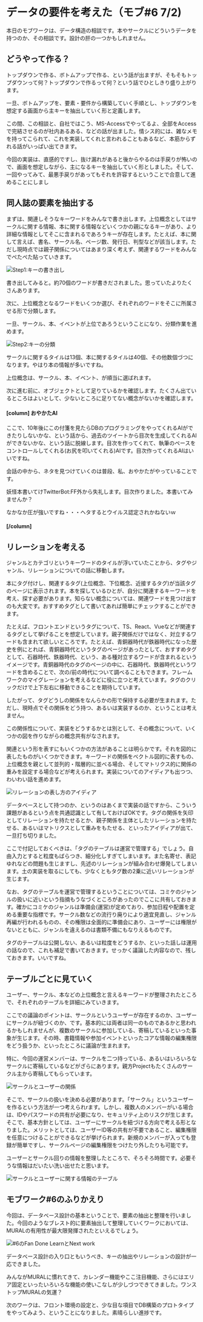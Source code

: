 # データの要件を考えた（モブ#6 7/2)

本日のモブワークは、データ構造の相談です。本やサークルにどういうデータを持つのか、その相談です。設計の肝の一つかもしれません。

## どうやって作る？

トップダウンで作る、ボトムアップで作る、という話が出ますが、そもそもトップダウンって何？トップダウンで作るって何？という話でひとしきり盛り上がります。

一旦、ボトムアップを、要素・要件から構築していく手順とし、トップダウンを想定する画面から主キーを抽出していく形と定義します。

この間、この相談と、自社ではこう、MS-Accessでやってるよ、全部をAccessで完結させるのが社内あるある、などの話が出ました。情シス的には、雑なメモを持ってこられて、これを実装してくれと言われることもあるなど、本筋からずれる話がいっぱい出てきます。

今回の実装は、直感的ですし、抜け漏れがあると後からやるのは手戻りが怖いので、画面を想定しながら、主になるキーを抽出していく形としました。そして、一回やってみて、最悪手戻りがあってもそれを許容するということで合意して進めることにしまし

## 同人誌の要素を抽出する
まずは、関連しそうなキーワードをみんなで書き出します。上位概念としてはサークルに関する情報、本に関する情報などいくつかの親になるキーがあり、より詳細な情報としてそこに含まれるであろうキーが存在します。たとえば、本に関して言えば、書名、サークル名、ページ数、発行日、判型などが該当します。ただし現時点では親子関係についてはあまり深く考えず、関連するワードをみんなでぺたぺた貼っていきます。

![Step1:キーの書き出し](chap-mob-0702/key1.png?scale=0.5)

書き出してみると。約70個のワードが書きだされました。思っていたよりたくさんあります。

次に、上位概念となるワードをいくつか選び、それぞれのワードをそこに所属させる形で分類します。

一旦、サークル、本、イベントが上位であろうということになり、分類作業を進めます。

![Step2:キーの分類](chap-mob-0702/key2.png?scale=0.5)

サークルに関するタイルは13個、本に関するタイルは40個、その他数個づつになります。やはり本の情報が多いですね。

上位概念は、サークル、本、イベント、が順当に選ばれます。

次に進む前に、オブジェクトとして足りているかを確認します。たくさん出ているところはよいとして、少ないところに足りてない概念がないかを確認します。

#### [column] おやかたAI
ここで、10年後にこの付箋を見たらDBのプログラミングをやってくれるAIができたりしないかな、という話から、過去のツイートから目次を生成してくれるAIができないかな、という話に脱線します。目次を作ってくれて、執筆のペースをコントロールしてくれる(お尻を叩いてくれる)AIです。目次作ってくれるAIはいいですね。

会話の中から、ネタを見つけていくのは普段、私、おやかたがやっていることです。

妖怪本書いてけTwitterBot:FF外から失礼します。目次作りました。本書いてみませんか？

なかなか圧が強いですね・・・ヘタするとウイルス認定されかねないｗ

#### [/column]

## リレーションを考える
ジャンルとカテゴリというキーワードのタイルが浮いていたことから、タグやジャンル、リレーションについての話に移動します。

本にタグ付けし、関連するタグ(上位概念、下位概念、近接するタグ)が当該タグのページに表示されます。本を探しているひとが、自分に関連するキーワードを考え、探す必要があります。知らない概念については、関連ワードを見つけ出すのも大変です。おすすめタグとして書いてあれば簡単にチェックすることができます。

たとえば、フロントエンドというタグについて、TS、React、Vueなどが関連するタグとして挙げることを想定しています。親子関係だけではなく、対立するワードも含まれて欲しいところです。たとえば、青銅器時代が鉄器時代になった歴史を例にとれば、青銅器時代というタグのページがあったとして、おすすめタグとして、石器時代、鉄器時代、という、ある種対立するワードが含まれるというイメージです。青銅器時代のタグのページの中に、石器時代、鉄器時代というワードを含めることで、次の/前の時代について調べることもできます。フレームワークのマイグレーションを考えるなどに役に立つと考えています。タグのクリックだけで上下左右に移動できることを期待しています。

したがって、タグどうしの関係をなんらかの形で保持する必要が生まれます。ただし、現時点でその関係をどう持つ、あるいは実装するのか、ということは考えません。

この関係性について、実装をどうするかとは別として、その概念について、いくつかの図を作りながらの概念共有がなされます。

関連という形を表すにもいくつかの方法があることは明らかです。それを図的に表したものがいくつかできます。キーワードの関係をベクトル図的に表すもの、上位概念を親として並列的・階層的に並べる場合、そしてマトリクス的に関係の重みを設定する場合などが考えられます。実装についてのアイディアも出つつ、わいわい話を進めます。

![リレーションの表し方のアイディア](chap-mob-0702/relation.png?scale=0.5)


データベースとして持つのか、というのはあくまで実装の話ですから、こういう課題があるという点を共通認識として有しておけばOKです。タグの関係を矢印としてリレーションを持たせるとか、親子関係を主体としたリレーションを持たせる、あるいはマトリクスとして重みをもたせる、といったアイディアが出て、一旦打ち切りました。

ここで付記しておくべきは、「タグのテーブルは運営で管理する」でしょう。自由入力とすると粒度もばらつき、細分化しすぎてしまいます。また名寄せ、表記ゆれなどの問題も生じますし、先述のリレーションが組み合わせ爆発してしまいます。土の実装を取るにしても、少なくともタグ数の2乗に近いリレーションが生じます。

なお、タグのテーブルを運営で管理するということについては、コミケのジャンルの扱いに近いという指摘もうなづくところがあったのでここに共有しておきます。確かにコミケのジャンルは準備会(運営)が定めており、参加日程や配置を定める重要な指標です。サークル数などの流行り廃りにより適宜見直し、ジャンル再編が行われるものの、その権限は全面的に準備会にあり、ユーザーには権限がないとともに、ジャンルを違えるのは書類不備にもなりえるものです。

タグのテーブルは公開しない、あるいは粒度をどうするか、といった話しは運用の話なので、これも補足で書いておきます。せっかく議論した内容なので、残しておきます。いいですね。

## テーブルごとに見ていく
ユーザー、サークル、本などの上位概念と言えるキーワードが整理されたところで、それぞれのテーブルを詳細にみていきます。

ここでの議論のポイントは、サークルというユーザーが存在するのか、ユーザーにサークルが紐づくのか、です。基本的には両者は同一のものであるかと思われるかもしれませんが、複数のサークルに参加している、寄稿しているといった事象が生じます。その時、書籍情報や参加イベントといったコアな情報の編集権限をどう扱うか、といったところに議論が生まれます。

特に、今回の運営メンバーは、サークルを二つ持っている、あるいはいろいろなサークルに寄稿しているなどがざらにあります。親方Projectもたくさんのサークル主から寄稿してもらっています。

![サークルとユーザーの関係](chap-mob-0702/circle.png?scale=0.8)


そこで、サークルの扱いを決める必要があります。「サークル」というユーザーを作るという方法が一つ考えられrます。しかし、複数人のメンバーがいる場合は、IDやパスワードの共有が必要になり、セキュリティ上のリスクが生じます。そこで、基本方針としては、ユーザーにサークルを紐づける方向で考える形となりました。メリットとしては、ユーザーID等の共有が不要であること、編集権限を任意につけることができるなどが挙げられます。新規のメンバーが入っても登録が簡単ですし、サークルページの編集権限をつけたり外したりも可能です。

ユーザーとサークル回りの情報を整理したところで、そろそろ時間です。必要そうな情報はだいたい洗い出せたと思います。

![サークルとユーザーに関する情報のテーブル](chap-mob-0702/usertable.png?scale=0.8)

## モブワーク#6のふりかえり
今回は、データベース設計の基本ということで、要素の抽出と整理を行いました。今回のようなブレスト的に要素抽出して整理していくワークにおいては、MURALの有用性が最大限発揮されたといえるでしょう。

![#6のFan Done LearnとNext work](chap-mob-0702/0702fandonelearn.png?scale=0.8)

データベース設計の入り口ともいうべき、キーの抽出やリレーションの設計が一応できました。

みんながMURALに慣れてきて、カレンダー機能やここ注目機能、さらにはエリア固定といったいろいろな機能の使いこなしが少しづつできてきました。ワンストップMURALの気運？

次のワークは、フロント環境の設定と、少な目な項目でDB構築のプロトタイプをやってみよう、ということになりました。素晴らしい進捗です。